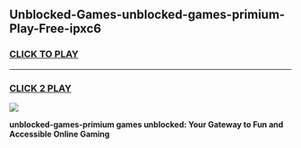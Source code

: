 
## Unblocked-Games-unblocked-games-primium-Play-Free-ipxc6
<h3>
<a href="https://premium76.site?title=unblocked-games-primium&ref=18A1">CLICK TO PLAY</a></h3>
<hr>

<h3>
<a href="https://premium76.site?title=unblocked-games-primium&ref=18A1">CLICK 2 PLAY</a>
  
</h3>

<a href="https://premium76.site?title=unblocked-games-primium&ref=18A1"><img src="https://clearcache.store/games.png"></a>


**unblocked-games-primium games unblocked: Your Gateway to Fun and Accessible Online Gaming**

